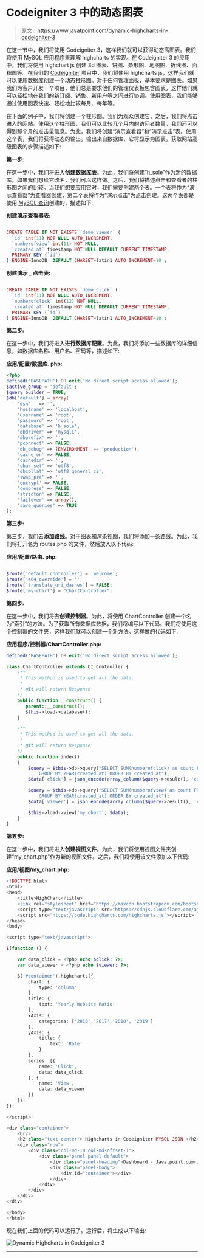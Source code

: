 # Codeigniter 3 中的动态图表

> 原文：<https://www.javatpoint.com/dynamic-highcharts-in-codeigniter-3>

在这一节中，我们将使用 Codeigniter 3，这样我们就可以获得动态高图表。我们将使用 MySQL 应用程序来理解 highcharts 的实现。在 Codeigniter 3 的应用中，我们将使用 highchart js 创建 3d 图表、饼图、条形图、地图图、折线图、面积图等。在我们的 [Codeigniter](https://www.javatpoint.com/codeigniter-tutorial) 项目中，我们将使用 highcharts js，这样我们就可以使用数据库创建一个动态柱形图。对于任何管理面板，基本要求是图表。如果我们为客户开发一个项目，他们总是要求他们的管理仪表板包含图表，这样他们就可以轻松地在我们的新订阅、销售、新用户等之间进行协调。使用图表，我们能够通过使用图表快速、轻松地比较每月、每年等。

在下面的例子中，我们将创建一个柱形图。我们为观众创建它，之后，我们将点击进入的网站。使用这个柱形图，我们可以比较几个月内的访问者数量，我们还可以得到那个月的点击量信息。为此，我们将创建“演示查看器”和“演示点击”表。使用这个表，我们将获得动态的输出。输出来自数据库，它将显示为图表。获取网站高级图表的步骤描述如下:

**第一步:**

在这一步中，我们将进入**创建数据库表**。为此，我们将创建“h_sole”作为新的数据库。如果我们想给它改名，我们可以这样做。之后，我们将描述点击和查看者的柱形图之间的比较。当我们想要应用它时，我们需要创建两个表。一个表将作为“演示查看器”为查看器创建，第二个表将作为“演示点击”为点击创建。这两个表都是使用 [MySQL 查询](https://www.javatpoint.com/mysql-queries)创建的，描述如下:

**创建演示查看器表:**

```php

CREATE TABLE IF NOT EXISTS `demo_viewer` (
  `id` int(11) NOT NULL AUTO_INCREMENT,
  `numberofview` int(11) NOT NULL,
  `created_at` timestamp NOT NULL DEFAULT CURRENT_TIMESTAMP,
  PRIMARY KEY (`id`)
) ENGINE=InnoDB  DEFAULT CHARSET=latin1 AUTO_INCREMENT=10 ;

```

**创建演示 _ 点击表:**

```php

CREATE TABLE IF NOT EXISTS `demo_click` (
  `id` int(11) NOT NULL AUTO_INCREMENT,
  `numberofclick` int(12) NOT NULL,
  `created_at` timestamp NOT NULL DEFAULT CURRENT_TIMESTAMP,
  PRIMARY KEY (`id`)
) ENGINE=InnoDB  DEFAULT CHARSET=latin1 AUTO_INCREMENT=10 ;

```

**第二步:**

在这一步中，我们将进入**进行数据库配置**。为此，我们将添加一些数据库的详细信息，如数据库名称、用户名、密码等，描述如下:

**应用/配置/数据库. php:**

```php
<?php
defined('BASEPATH') OR exit('No direct script access allowed');
$active_group = 'default';
$query_builder = TRUE;
$db['default'] = array(
	'dsn'	=> '',
	'hostname' => 'localhost',
	'username' => 'root',
	'password' => 'root',
	'database' => 'h_sole',
	'dbdriver' => 'mysqli',
	'dbprefix' => '',
	'pconnect' => FALSE,
	'db_debug' => (ENVIRONMENT !== 'production'),
	'cache_on' => FALSE,
	'cachedir' => '',
	'char_set' => 'utf8',
	'dbcollat' => 'utf8_general_ci',
	'swap_pre' => '',
	'encrypt' => FALSE,
	'compress' => FALSE,
	'stricton' => FALSE,
	'failover' => array(),
	'save_queries' => TRUE
);

```

**第三步:**

第三步，我们去**添加路线**。对于图表和渲染视图，我们将添加一条路线。为此，我们将打开名为 routes.php 的文件，然后放入以下代码:

**应用/配置/路由. php:**

```php

$route['default_controller'] = 'welcome';
$route['404_override'] = '';
$route['translate_uri_dashes'] = FALSE;
$route['my-chart'] = "ChartController";

```

**第四步:**

在这一步中，我们将去**创建控制器**。为此，将使用 ChartController 创建一个名为“索引”的方法。为了获取所有数据库数据，我们将编写以下代码。我们将使用这个控制器的文件夹，这样我们就可以创建一个新方法。这样做的代码如下:

**应用程序/控制器/ChartController.php:**

```php
defined('BASEPATH') OR exit('No direct script access allowed');

class ChartController extends CI_Controller {
    /**
     * This method is used to get all the data.
     *
     * @It will return Response
    */
    public function __construct() {
       parent::__construct();
       $this->load->database();
    } 

    /**
     * This method is used to get all the data.
     *
     * @It will return Response
    */
    public function index()
    {
        $query = $this->db->query("SELECT SUM(numberofclick) as count FROM demo_click 
            GROUP BY YEAR(created_at) ORDER BY created_at"); 
        $data['click'] = json_encode(array_column($query->result(), 'count'),JSON_NUMERIC_CHECK);

        $query = $this->db->query("SELECT SUM(numberofview) as count FROM demo_viewer 
            GROUP BY YEAR(created_at) ORDER BY created_at"); 
        $data['viewer'] = json_encode(array_column($query->result(), 'count'),JSON_NUMERIC_CHECK);

        $this->load->view('my_chart', $data);
    }
}

```

**第五步:**

在这一步中，我们将进入**创建视图文件**。为此，我们将使用视图文件夹创建“my_chart.php”作为新的视图文件。之后，我们将使用该文件添加以下代码:

**应用/视图/my_chart.php:**

```php
<!DOCTYPE html>
<html>
<head>
	<title>HighChart</title>
	<link rel="stylesheet" href="https://maxcdn.bootstrapcdn.com/bootstrap/3.3.7/css/bootstrap.min.css">
	<script type="text/javascript" src="https://cdnjs.cloudflare.com/ajax/libs/jquery/3.1.1/jquery.js"></script>
	<script src="https://code.highcharts.com/highcharts.js"></script>
</head>
<body>

<script type="text/javascript">

$(function () { 

    var data_click = <?php echo $click; ?>;
    var data_viewer = <?php echo $viewer; ?>;

    $('#container').highcharts({
        chart: {
            type: 'column'
        },
        title: {
            text: 'Yearly Website Ratio'
        },
        xAxis: {
            categories: ['2016','2017','2018', '2019']
        },
        yAxis: {
            title: {
                text: 'Rate'
            }
        },
        series: [{
            name: 'Click',
            data: data_click
        }, {
            name: 'View',
            data: data_viewer
        }]
    });
});

</script>

<div class="container">
	<br/>
	<h2 class="text-center"> Highcharts in Codeigniter MYSQL JSON </h2>
    <div class="row">
        <div class="col-md-10 col-md-offset-1">
            <div class="panel panel-default">
                <div class="panel-heading">Dashboard - Javatpoint.com</div>
                <div class="panel-body">
                    <div id="container"></div>
                </div>
            </div>
        </div>
    </div>
</div>

</body>
</html>

```

现在我们上面的代码可以运行了。运行后，将生成以下输出:

![Dynamic Highcharts in Codeigniter 3](img/ffbee173e617e261888d36fa2be4d2a8.png)

* * *